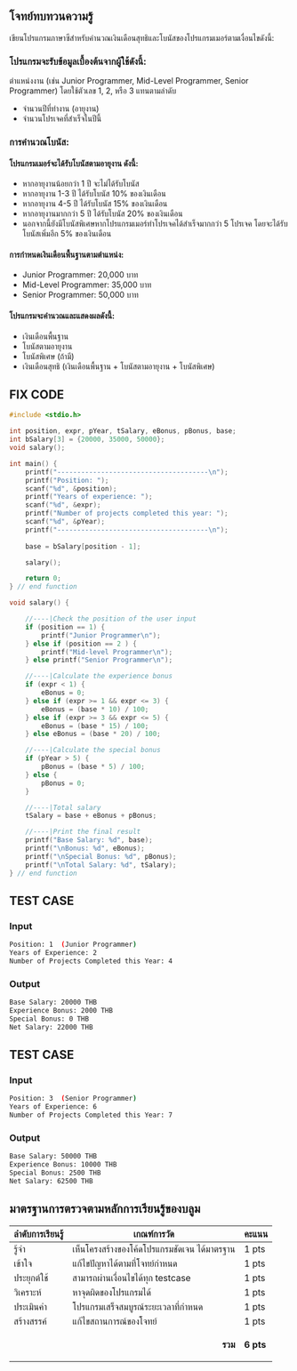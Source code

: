 ## โจทย์ทบทวนความรู้
เขียนโปรแกรมภาษาซีสำหรับคำนวณเงินเดือนสุทธิและโบนัสของโปรแกรมเมอร์ตามเงื่อนไขดังนี้:

### โปรแกรมจะรับข้อมูลเบื้องต้นจากผู้ใช้ดังนี้:
ตำแหน่งงาน (เช่น Junior Programmer, Mid-Level Programmer, Senior Programmer) โดยใช้ตัวเลข 1, 2, หรือ 3 แทนตามลำดับ
- จำนวนปีที่ทำงาน (อายุงาน)
- จำนวนโปรเจคที่สำเร็จในปีนี้

### การคำนวณโบนัส:

#### โปรแกรมเมอร์จะได้รับโบนัสตามอายุงาน ดังนี้:
- หากอายุงานน้อยกว่า 1 ปี จะไม่ได้รับโบนัส
- หากอายุงาน 1-3 ปี ได้รับโบนัส 10% ของเงินเดือน
- หากอายุงาน 4-5 ปี ได้รับโบนัส 15% ของเงินเดือน
- หากอายุงานมากกว่า 5 ปี ได้รับโบนัส 20% ของเงินเดือน
- นอกจากนี้ยังมีโบนัสพิเศษหากโปรแกรมเมอร์ทำโปรเจคได้สำเร็จมากกว่า 5 โปรเจค โดยจะได้รับโบนัสเพิ่มอีก 5% ของเงินเดือน

#### การกำหนดเงินเดือนพื้นฐานตามตำแหน่ง:
- Junior Programmer: 20,000 บาท
- Mid-Level Programmer: 35,000 บาท
- Senior Programmer: 50,000 บาท

#### โปรแกรมจะคำนวณและแสดงผลดังนี้:
- เงินเดือนพื้นฐาน
- โบนัสตามอายุงาน
- โบนัสพิเศษ (ถ้ามี)
- เงินเดือนสุทธิ (เงินเดือนพื้นฐาน + โบนัสตามอายุงาน + โบนัสพิเศษ)

## FIX CODE
```c++
#include <stdio.h>

int position, expr, pYear, tSalary, eBonus, pBonus, base;
int bSalary[3] = {20000, 35000, 50000};
void salary();

int main() {
    printf("--------------------------------------\n");
    printf("Position: ");
    scanf("%d", &position);
    printf("Years of experience: ");
    scanf("%d", &expr);
    printf("Number of projects completed this year: ");
    scanf("%d", &pYear);
    printf("--------------------------------------\n");
    
    base = bSalary[position - 1];

    salary();

    return 0;
} // end function

void salary() {

    //----|Check the position of the user input
    if (position == 1) {
        printf("Junior Programmer\n");
    } else if (position == 2 ) {
        printf("Mid-level Programmer\n");
    } else printf("Senior Programmer\n");

    //----|Calculate the experience bonus
    if (expr < 1) {
        eBonus = 0;
    } else if (expr >= 1 && expr <= 3) {
        eBonus = (base * 10) / 100;
    } else if (expr >= 3 && expr <= 5) {
        eBonus = (base * 15) / 100;
    } else eBonus = (base * 20) / 100;

    //----|Calculate the special bonus
    if (pYear > 5) {
        pBonus = (base * 5) / 100;
    } else {
        pBonus = 0;
    }

    //----|Total salary
    tSalary = base + eBonus + pBonus;

    //----|Print the final result
    printf("Base Salary: %d", base);
    printf("\nBonus: %d", eBonus);
    printf("\nSpecial Bonus: %d", pBonus);
    printf("\nTotal Salary: %d", tSalary);
} // end function
```

## TEST CASE
### Input
```bash
Position: 1  (Junior Programmer)
Years of Experience: 2
Number of Projects Completed this Year: 4
```
### Output
```bash
Base Salary: 20000 THB
Experience Bonus: 2000 THB
Special Bonus: 0 THB
Net Salary: 22000 THB
```

## TEST CASE
### Input
```bash
Position: 3  (Senior Programmer)
Years of Experience: 6
Number of Projects Completed this Year: 7
```
### Output
```bash
Base Salary: 50000 THB
Experience Bonus: 10000 THB
Special Bonus: 2500 THB
Net Salary: 62500 THB
```

## มาตรฐานการตรวจตามหลักการเรียนรู้ของบลูม
| ลำดับการเรียนรู้ | เกณฑ์การวัด | คะแนน |
| -------- | -------- | -------- |
| รู้จำ | เห็นโครงสร้างของโค้ดโปรแกรมชัดเจน ได้มาตรฐาน | 1 pts |
| เข้าใจ | แก้ไขปัญหาได้ตามที่โจทย์กำหนด | 1 pts |
| ประยุกต์ใช้ | สามารถผ่านเงื่อนไขได้ทุก testcase | 1 pts |
| วิเคราะห์ | หาจุดผิดของโปรแกรมได้ | 1 pts |
| ประเมินค่า | โปรแกรมเสร็จสมบูรณ์ระยะเวลาที่กำหนด | 1 pts |
| สร้างสรรค์ | แก้ไขสถานการณ์ของโจทย์ | 1 pts |
||<p style='text-align: right !important;'>**รวม**</p>|**6 pts**|
